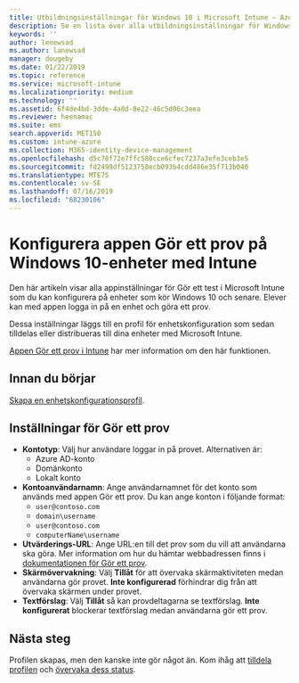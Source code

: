 ```yaml
---
title: Utbildningsinställningar för Windows 10 i Microsoft Intune – Azure | Microsoft Docs
description: Se en lista över alla utbildningsinställningar för Windows 10-enheter. Använd de här inställningarna i en konfigurationsprofil för enheter med appen Gör ett prov, välj hur användare eller elever loggar in, övervaka skärmen under provet och mer i Intune.
keywords: ''
author: lenewsad
ms.author: lanewsad
manager: dougeby
ms.date: 01/22/2019
ms.topic: reference
ms.service: microsoft-intune
ms.localizationpriority: medium
ms.technology: ''
ms.assetid: 6f4de4bd-3dde-4a8d-8e22-46c5d06c3eea
ms.reviewer: heenamac
ms.suite: ems
search.appverid: MET150
ms.custom: intune-azure
ms.collection: M365-identity-device-management
ms.openlocfilehash: d5c78f72e7ffc580cce6cfec7237a3efe3ceb3e5
ms.sourcegitcommit: fd2499df5123758ecb093b4cdd486e35f713b040
ms.translationtype: MTE75
ms.contentlocale: sv-SE
ms.lasthandoff: 07/16/2019
ms.locfileid: "68230106"
---
```

# <a name="configure-the-take-a-test-app-on-windows-10-devices-using-intune"></a>Konfigurera appen Gör ett prov på Windows 10-enheter med Intune

Den här artikeln visar alla appinställningar för Gör ett test i Microsoft Intune som du kan konfigurera på enheter som kör Windows 10 och senare. Elever kan med appen logga in på en enhet och göra ett prov.

Dessa inställningar läggs till en profil för enhetskonfiguration som sedan tilldelas eller distribueras till dina enheter med Microsoft Intune.

[Appen Gör ett prov i Intune](education-settings-configure.md) har mer information om den här funktionen.

## <a name="before-you-begin"></a>Innan du börjar

[Skapa en enhetskonfigurationsprofil](education-settings-configure.md#create-a-device-profile).

## <a name="take-a-test-settings"></a>Inställningar för Gör ett prov  

- **Kontotyp**: Välj hur användare loggar in på provet. Alternativen är:
  - Azure AD-konto
  - Domänkonto
  - Lokalt konto
- **Kontoanvändarnamn**: Ange användarnamnet för det konto som används med appen Gör ett prov. Du kan ange konton i följande format:
  - `user@contoso.com`
  - `domain\username`
  - `user@contoso.com`
  - `computerName\username`
- **Utvärderings-URL**: Ange URL:en till det prov som du vill att användarna ska göra. Mer information om hur du hämtar webbadressen finns i [dokumentationen för Gör ett prov](https://docs.microsoft.com/education/windows/take-tests-in-windows-10).
- **Skärmövervakning**: Välj **Tillåt** för att övervaka skärmaktiviteten medan användarna gör provet. **Inte konfigurerad** förhindrar dig från att övervaka skärmen under provet.
- **Textförslag**: Välj **Tillåt** så kan provdeltagarna se textförslag. **Inte konfigurerat** blockerar textförslag medan användarna gör ett prov.

## <a name="next-steps"></a>Nästa steg

Profilen skapas, men den kanske inte gör något än. Kom ihåg att [tilldela profilen](device-profile-assign.md) och [övervaka dess status](device-profile-monitor.md).
